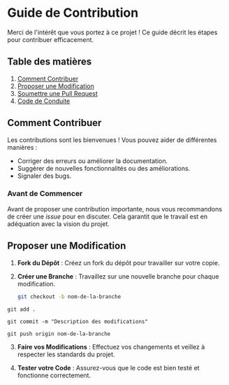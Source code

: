 # Guide de Contribution

Merci de l'intérêt que vous portez à ce projet ! Ce guide décrit les étapes pour contribuer efficacement.

## Table des matières
1. [Comment Contribuer](#comment-contribuer)
2. [Proposer une Modification](#proposer-une-modification)
3. [Soumettre une Pull Request](#soumettre-une-pull-request)
4. [Code de Conduite](#code-de-conduite)

## Comment Contribuer

Les contributions sont les bienvenues ! Vous pouvez aider de différentes manières :
- Corriger des erreurs ou améliorer la documentation.
- Suggérer de nouvelles fonctionnalités ou des améliorations.
- Signaler des bugs.

### Avant de Commencer

Avant de proposer une contribution importante, nous vous recommandons de créer une *issue* pour en discuter. Cela garantit que le travail est en adéquation avec la vision du projet.

## Proposer une Modification

1. **Fork du Dépôt** : Créez un fork du dépôt pour travailler sur votre copie.
   
2. **Créer une Branche** : Travaillez sur une nouvelle branche pour chaque modification.
   ```bash
   git checkout -b nom-de-la-branche

`git add .`

`git commit -m "Description des modifications"`

`git push origin nom-de-la-branche`

3. **Faire vos Modifications** : Effectuez vos changements et veillez à respecter les standards du projet.

4. **Tester votre Code** : Assurez-vous que le code est bien testé et fonctionne correctement.
